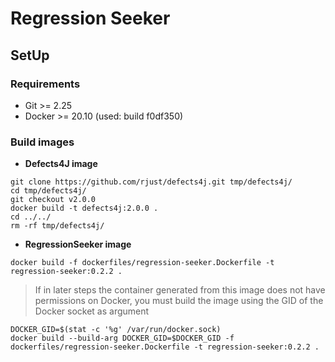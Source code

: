 # Regression Seeker

## SetUp

### Requirements

- Git >= 2.25
- Docker >= 20.10 (used: build f0df350)

### Build images

- __Defects4J image__
```
git clone https://github.com/rjust/defects4j.git tmp/defects4j/
cd tmp/defects4j/
git checkout v2.0.0
docker build -t defects4j:2.0.0 .
cd ../../
rm -rf tmp/defects4j/
```

- __RegressionSeeker image__
```
docker build -f dockerfiles/regression-seeker.Dockerfile -t regression-seeker:0.2.2 .
```

> If in later steps the container generated from this image does not have permissions on Docker, you must build the image using the GID of the Docker socket as argument
```
DOCKER_GID=$(stat -c '%g' /var/run/docker.sock)
docker build --build-arg DOCKER_GID=$DOCKER_GID -f dockerfiles/regression-seeker.Dockerfile -t regression-seeker:0.2.2 .
```